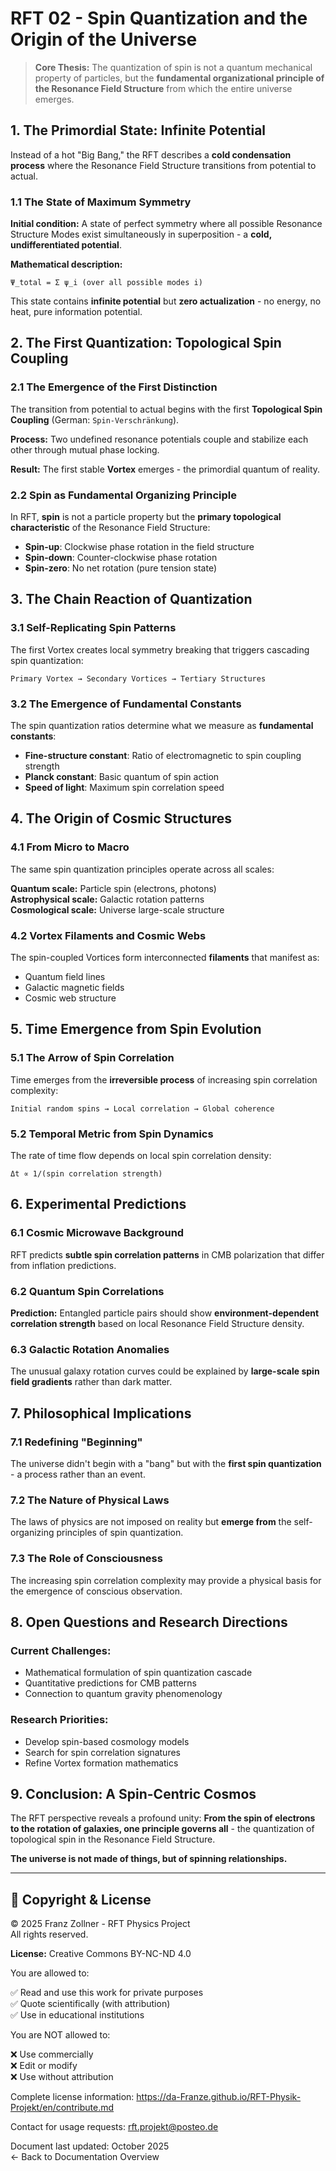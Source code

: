 # RFT 02 - Spin Quantization and the Origin of the Universe

> **Core Thesis:** The quantization of spin is not a quantum mechanical property of particles, but the **fundamental organizational principle of the Resonance Field Structure** from which the entire universe emerges.

## 1. The Primordial State: Infinite Potential

Instead of a hot "Big Bang," the RFT describes a **cold condensation process** where the Resonance Field Structure transitions from potential to actual.

### 1.1 The State of Maximum Symmetry

**Initial condition:** A state of perfect symmetry where all possible Resonance Structure Modes exist simultaneously in superposition - a **cold, undifferentiated potential**.

**Mathematical description:**
```
Ψ_total = Σ ψ_i (over all possible modes i)
```

This state contains **infinite potential** but **zero actualization** - no energy, no heat, pure information potential.

## 2. The First Quantization: Topological Spin Coupling

### 2.1 The Emergence of the First Distinction

The transition from potential to actual begins with the first **Topological Spin Coupling** (German: `Spin-Verschränkung`).

**Process:** Two undefined resonance potentials couple and stabilize each other through mutual phase locking.

**Result:** The first stable **Vortex** emerges - the primordial quantum of reality.

### 2.2 Spin as Fundamental Organizing Principle

In RFT, **spin** is not a particle property but the **primary topological characteristic** of the Resonance Field Structure:

- **Spin-up**: Clockwise phase rotation in the field structure
- **Spin-down**: Counter-clockwise phase rotation  
- **Spin-zero**: No net rotation (pure tension state)

## 3. The Chain Reaction of Quantization

### 3.1 Self-Replicating Spin Patterns

The first Vortex creates local symmetry breaking that triggers cascading spin quantization:

```
Primary Vortex → Secondary Vortices → Tertiary Structures
```

### 3.2 The Emergence of Fundamental Constants

The spin quantization ratios determine what we measure as **fundamental constants**:

- **Fine-structure constant**: Ratio of electromagnetic to spin coupling strength
- **Planck constant**: Basic quantum of spin action
- **Speed of light**: Maximum spin correlation speed

## 4. The Origin of Cosmic Structures

### 4.1 From Micro to Macro

The same spin quantization principles operate across all scales:

**Quantum scale:** Particle spin (electrons, photons)  
**Astrophysical scale:** Galactic rotation patterns  
**Cosmological scale:** Universe large-scale structure

### 4.2 Vortex Filaments and Cosmic Webs

The spin-coupled Vortices form interconnected **filaments** that manifest as:
- Quantum field lines
- Galactic magnetic fields  
- Cosmic web structure

## 5. Time Emergence from Spin Evolution

### 5.1 The Arrow of Spin Correlation

Time emerges from the **irreversible process** of increasing spin correlation complexity:

```
Initial random spins → Local correlation → Global coherence
```

### 5.2 Temporal Metric from Spin Dynamics

The rate of time flow depends on local spin correlation density:

```
Δt ∝ 1/(spin correlation strength)
```

## 6. Experimental Predictions

### 6.1 Cosmic Microwave Background

RFT predicts **subtle spin correlation patterns** in CMB polarization that differ from inflation predictions.

### 6.2 Quantum Spin Correlations

**Prediction:** Entangled particle pairs should show **environment-dependent correlation strength** based on local Resonance Field Structure density.

### 6.3 Galactic Rotation Anomalies

The unusual galaxy rotation curves could be explained by **large-scale spin field gradients** rather than dark matter.

## 7. Philosophical Implications

### 7.1 Redefining "Beginning"

The universe didn't begin with a "bang" but with the **first spin quantization** - a process rather than an event.

### 7.2 The Nature of Physical Laws

The laws of physics are not imposed on reality but **emerge from** the self-organizing principles of spin quantization.

### 7.3 The Role of Consciousness

The increasing spin correlation complexity may provide a physical basis for the emergence of conscious observation.

## 8. Open Questions and Research Directions

### Current Challenges:
- Mathematical formulation of spin quantization cascade
- Quantitative predictions for CMB patterns
- Connection to quantum gravity phenomenology

### Research Priorities:
- Develop spin-based cosmology models
- Search for spin correlation signatures
- Refine Vortex formation mathematics

## 9. Conclusion: A Spin-Centric Cosmos

The RFT perspective reveals a profound unity: **From the spin of electrons to the rotation of galaxies, one principle governs all** - the quantization of topological spin in the Resonance Field Structure.

**The universe is not made of things, but of spinning relationships.**

---

## 📜 Copyright & License

© 2025 Franz Zollner - RFT Physics Project  
All rights reserved.

**License:** Creative Commons BY-NC-ND 4.0

You are allowed to:

✅ Read and use this work for private purposes  
✅ Quote scientifically (with attribution)  
✅ Use in educational institutions

You are NOT allowed to:

❌ Use commercially  
❌ Edit or modify  
❌ Use without attribution

Complete license information: https://da-Franze.github.io/RFT-Physik-Projekt/en/contribute.md

Contact for usage requests: rft.projekt@posteo.de

Document last updated: October 2025  
← Back to Documentation Overview
